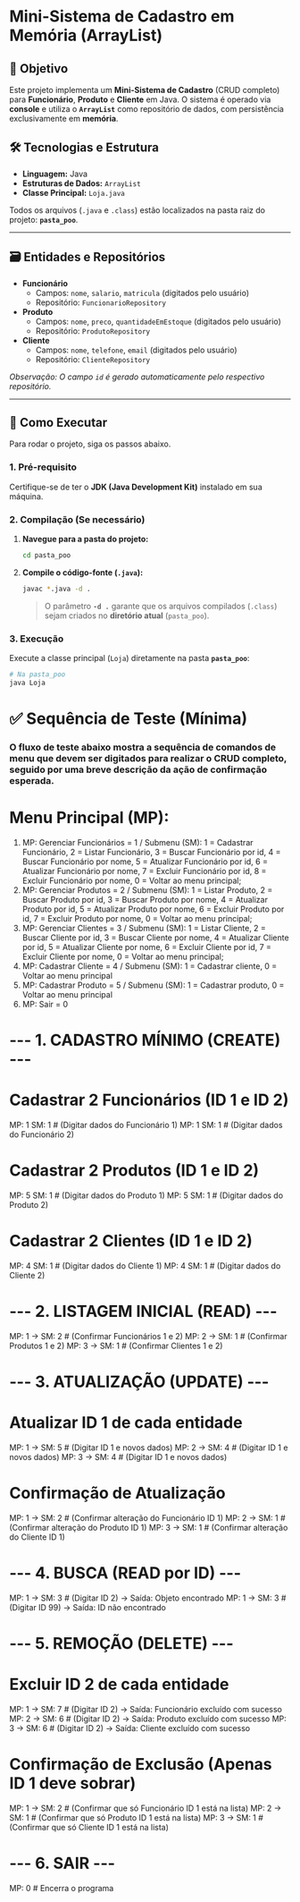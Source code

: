 # Mini-Sistema de Cadastro em Memória (ArrayList)

## 🎯 Objetivo

Este projeto implementa um **Mini-Sistema de Cadastro** (CRUD completo) para **Funcionário**, **Produto** e **Cliente** em Java. O sistema é operado via **console** e utiliza o **`ArrayList`** como repositório de dados, com persistência exclusivamente em **memória**.

## 🛠️ Tecnologias e Estrutura

* **Linguagem:** Java
* **Estruturas de Dados:** `ArrayList`
* **Classe Principal:** `Loja.java`

Todos os arquivos (`.java` e `.class`) estão localizados na pasta raiz do projeto: **`pasta_poo`**.

---

## 🗃️ Entidades e Repositórios

* **Funcionário**
    * Campos: `nome`, `salario`, `matricula` (digitados pelo usuário)
    * Repositório: `FuncionarioRepository`
* **Produto**
    * Campos: `nome`, `preco`, `quantidadeEmEstoque` (digitados pelo usuário)
    * Repositório: `ProdutoRepository`
* **Cliente**
    * Campos: `nome`, `telefone`, `email` (digitados pelo usuário)
    * Repositório: `ClienteRepository`

*Observação: O campo `id` é gerado automaticamente pelo respectivo repositório.*

---

## 🚀 Como Executar

Para rodar o projeto, siga os passos abaixo.

### 1. Pré-requisito

Certifique-se de ter o **JDK (Java Development Kit)** instalado em sua máquina.

### 2. Compilação (Se necessário)

1.  **Navegue para a pasta do projeto:**
    ```bash
    cd pasta_poo
    ```

2.  **Compile o código-fonte (`.java`):**
    ```bash
    javac *.java -d .
    ```
    > O parâmetro **`-d .`** garante que os arquivos compilados (`.class`) sejam criados no **diretório atual** (`pasta_poo`).

### 3. Execução

Execute a classe principal (`Loja`) diretamente na pasta **`pasta_poo`**:
```bash
# Na pasta_poo
java Loja
```

# ✅ Sequência de Teste (Mínima)
### O fluxo de teste abaixo mostra a sequência de comandos de menu que devem ser digitados para realizar o CRUD completo, seguido por uma breve descrição da ação de confirmação esperada.

# Menu Principal (MP): 
1) MP: Gerenciar Funcionários = 1 / Submenu (SM): 1 = Cadastrar Funcionário, 2 = Listar Funcionário, 3 = Buscar Funcionário por id, 4 = Buscar Funcionário por nome, 5 = Atualizar Funcionário por id, 6 = Atualizar Funcionário por nome, 7 = Excluir Funcionário por id, 8 = Excluir Funcionário por nome, 0 = Voltar ao menu principal;
2) MP: Gerenciar Produtos = 2 / Submenu (SM): 1 = Listar Produto, 2 = Buscar Produto por id, 3 = Buscar Produto por nome, 4 = Atualizar Produto por id, 5 = Atualizar Produto por nome, 6 = Excluir Produto por id, 7 =  Excluir Produto por nome, 0 = Voltar ao menu principal;
3) MP: Gerenciar Clientes = 3 / Submenu (SM): 1 = Listar Cliente, 2 = Buscar Cliente por id, 3 = Buscar Cliente por nome, 4 = Atualizar Cliente por id, 5 = Atualizar Cliente por nome, 6 = Excluir Cliente por id, 7 =  Excluir Cliente por nome, 0 = Voltar ao menu principal;
4) MP: Cadastrar Cliente = 4 / Submenu (SM): 1 = Cadastrar cliente, 0 = Voltar ao menu principal
5) MP: Cadastrar Produto = 5 / Submenu (SM): 1 = Cadastrar produto, 0 = Voltar ao menu principal
0) MP: Sair = 0

# --- 1. CADASTRO MÍNIMO (CREATE) ---

# Cadastrar 2 Funcionários (ID 1 e ID 2)
MP: 1
SM: 1  # (Digitar dados do Funcionário 1)
MP: 1
SM: 1  # (Digitar dados do Funcionário 2)

# Cadastrar 2 Produtos (ID 1 e ID 2)
MP: 5
SM: 1  # (Digitar dados do Produto 1)
MP: 5
SM: 1  # (Digitar dados do Produto 2)

# Cadastrar 2 Clientes (ID 1 e ID 2)
MP: 4
SM: 1  # (Digitar dados do Cliente 1)
MP: 4
SM: 1  # (Digitar dados do Cliente 2)


# --- 2. LISTAGEM INICIAL (READ) ---
MP: 1 -> SM: 2 # (Confirmar Funcionários 1 e 2)
MP: 2 -> SM: 1 # (Confirmar Produtos 1 e 2)
MP: 3 -> SM: 1 # (Confirmar Clientes 1 e 2)


# --- 3. ATUALIZAÇÃO (UPDATE) ---

# Atualizar ID 1 de cada entidade
MP: 1 -> SM: 5 # (Digitar ID 1 e novos dados)
MP: 2 -> SM: 4 # (Digitar ID 1 e novos dados)
MP: 3 -> SM: 4 # (Digitar ID 1 e novos dados)

# Confirmação de Atualização
MP: 1 -> SM: 2 # (Confirmar alteração do Funcionário ID 1)
MP: 2 -> SM: 1 # (Confirmar alteração do Produto ID 1)
MP: 3 -> SM: 1 # (Confirmar alteração do Cliente ID 1)


# --- 4. BUSCA (READ por ID) ---
MP: 1 -> SM: 3 # (Digitar ID 2) -> Saída: Objeto encontrado
MP: 1 -> SM: 3 # (Digitar ID 99) -> Saída: ID não encontrado


# --- 5. REMOÇÃO (DELETE) ---

# Excluir ID 2 de cada entidade
MP: 1 -> SM: 7 # (Digitar ID 2) -> Saída: Funcionário excluído com sucesso
MP: 2 -> SM: 6 # (Digitar ID 2) -> Saída: Produto excluído com sucesso
MP: 3 -> SM: 6 # (Digitar ID 2) -> Saída: Cliente excluído com sucesso

# Confirmação de Exclusão (Apenas ID 1 deve sobrar)
MP: 1 -> SM: 2 # (Confirmar que só Funcionário ID 1 está na lista)
MP: 2 -> SM: 1 # (Confirmar que só Produto ID 1 está na lista)
MP: 3 -> SM: 1 # (Confirmar que só Cliente ID 1 está na lista)


# --- 6. SAIR ---
MP: 0 # Encerra o programa


